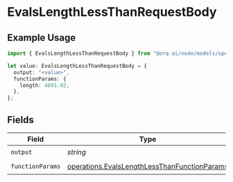 # EvalsLengthLessThanRequestBody

## Example Usage

```typescript
import { EvalsLengthLessThanRequestBody } from "@orq-ai/node/models/operations";

let value: EvalsLengthLessThanRequestBody = {
  output: "<value>",
  functionParams: {
    length: 4891.02,
  },
};
```

## Fields

| Field                                                                                                        | Type                                                                                                         | Required                                                                                                     | Description                                                                                                  |
| ------------------------------------------------------------------------------------------------------------ | ------------------------------------------------------------------------------------------------------------ | ------------------------------------------------------------------------------------------------------------ | ------------------------------------------------------------------------------------------------------------ |
| `output`                                                                                                     | *string*                                                                                                     | :heavy_check_mark:                                                                                           | N/A                                                                                                          |
| `functionParams`                                                                                             | [operations.EvalsLengthLessThanFunctionParams](../../models/operations/evalslengthlessthanfunctionparams.md) | :heavy_check_mark:                                                                                           | N/A                                                                                                          |